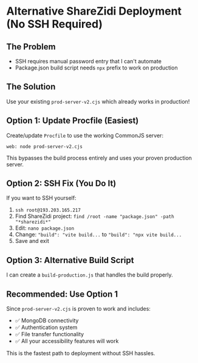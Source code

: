 # Alternative ShareZidi Deployment (No SSH Required)

## The Problem
- SSH requires manual password entry that I can't automate
- Package.json build script needs `npx` prefix to work on production

## The Solution
Use your existing `prod-server-v2.cjs` which already works in production!

## Option 1: Update Procfile (Easiest)
Create/update `Procfile` to use the working CommonJS server:

```
web: node prod-server-v2.cjs
```

This bypasses the build process entirely and uses your proven production server.

## Option 2: SSH Fix (You Do It)
If you want to SSH yourself:

1. `ssh root@193.203.165.217`
2. Find ShareZidi project: `find /root -name "package.json" -path "*sharezidi*"`
3. Edit: `nano package.json`
4. Change: `"build": "vite build...` to `"build": "npx vite build...`
5. Save and exit

## Option 3: Alternative Build Script
I can create a `build-production.js` that handles the build properly.

## Recommended: Use Option 1
Since `prod-server-v2.cjs` is proven to work and includes:
- ✅ MongoDB connectivity
- ✅ Authentication system  
- ✅ File transfer functionality
- ✅ All your accessibility features will work

This is the fastest path to deployment without SSH hassles.